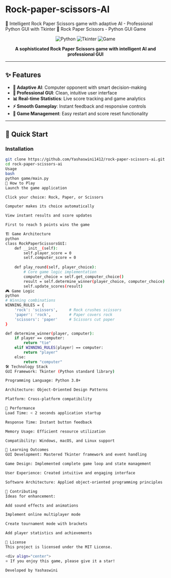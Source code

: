 # Rock-paper-scissors-AI
🎯 Intelligent Rock Paper Scissors game with adaptive AI - Professional Python GUI with Tkinter
🎯 Rock Paper Scissors - Python GUI Game

<div align="center">

![Python](https://img.shields.io/badge/Python-3776AB?style=for-the-badge&logo=python&logoColor=white)
![Tkinter](https://img.shields.io/badge/Tkinter-3776AB?style=for-the-badge&logo=python&logoColor=white)
![Game](https://img.shields.io/badge/Game-FF6B6B?style=for-the-badge&logo=game&logoColor=white)

**A sophisticated Rock Paper Scissors game with intelligent AI and professional GUI**

</div>

---

## ✨ Features

- **🤖 Adaptive AI**: Computer opponent with smart decision-making
- **🎨 Professional GUI**: Clean, intuitive user interface
- **📊 Real-time Statistics**: Live score tracking and game analytics
- **⚡ Smooth Gameplay**: Instant feedback and responsive controls
- **🔄 Game Management**: Easy restart and score reset functionality

---

## 🚀 Quick Start

### Installation
```bash
git clone https://github.com/Yashaswini1412/rock-paper-scissors-ai.git
cd rock-paper-scissors-ai
Usage
bash
python game/main.py
🎯 How to Play
Launch the game application

Click your choice: Rock, Paper, or Scissors

Computer makes its choice automatically

View instant results and score updates

First to reach 5 points wins the game

🏗️ Game Architecture
python
class RockPaperScissorsGUI:
    def __init__(self):
        self.player_score = 0
        self.computer_score = 0
        
    def play_round(self, player_choice):
        # Core game logic implementation
        computer_choice = self.get_computer_choice()
        result = self.determine_winner(player_choice, computer_choice)
        self.update_scores(result)
🎮 Game Logic
python
# Winning combinations
WINNING_RULES = {
    'rock': 'scissors',     # Rock crushes scissors
    'paper': 'rock',        # Paper covers rock  
    'scissors': 'paper'     # Scissors cut paper
}

def determine_winner(player, computer):
    if player == computer:
        return "tie"
    elif WINNING_RULES[player] == computer:
        return "player"
    else:
        return "computer"
🛠️ Technology Stack
GUI Framework: Tkinter (Python standard library)

Programming Language: Python 3.8+

Architecture: Object-Oriented Design Patterns

Platform: Cross-platform compatibility

🚀 Performance
Load Time: < 2 seconds application startup

Response Time: Instant button feedback

Memory Usage: Efficient resource utilization

Compatibility: Windows, macOS, and Linux support

🎯 Learning Outcomes
GUI Development: Mastered Tkinter framework and event handling

Game Design: Implemented complete game loop and state management

User Experience: Created intuitive and engaging interface

Software Architecture: Applied object-oriented programming principles

🤝 Contributing
Ideas for enhancement:

Add sound effects and animations

Implement online multiplayer mode

Create tournament mode with brackets

Add player statistics and achievements

📄 License
This project is licensed under the MIT License.

<div align="center">
⭐ If you enjoy this game, please give it a star!

Developed by Yashaswini

